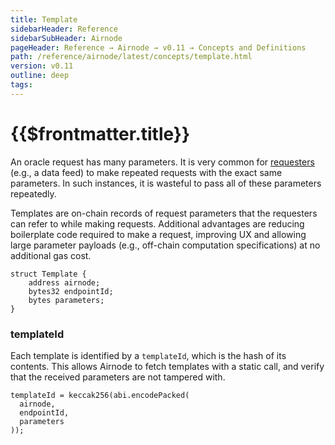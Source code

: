 ```yaml
---
title: Template
sidebarHeader: Reference
sidebarSubHeader: Airnode
pageHeader: Reference → Airnode → v0.11 → Concepts and Definitions
path: /reference/airnode/latest/concepts/template.html
version: v0.11
outline: deep
tags:
---
```


<VersionWarning/>

<PageHeader/>

<SearchHighlight/>

# {{$frontmatter.title}}

An oracle request has many parameters. It is very common for
[requesters](/reference/airnode/latest/concepts/requester.md) (e.g., a data
feed) to make repeated requests with the exact same parameters. In such
instances, it is wasteful to pass all of these parameters repeatedly.

Templates are on-chain records of request parameters that the requesters can
refer to while making requests. Additional advantages are reducing boilerplate
code required to make a request, improving UX and allowing large parameter
payloads (e.g., off-chain computation specifications) at no additional gas cost.

```solidity
struct Template {
    address airnode;
    bytes32 endpointId;
    bytes parameters;
}
```

### templateId

Each template is identified by a `templateId`, which is the hash of its
contents. This allows Airnode to fetch templates with a static call, and verify
that the received parameters are not tampered with.

```solidity
templateId = keccak256(abi.encodePacked(
  airnode,
  endpointId,
  parameters
));
```
